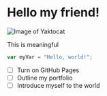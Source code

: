 # Hello my friend!
![Image of Yaktocat](https://octodex.github.com/images/yaktocat.png)

This is meaningful

``` javascript
var myVar = "Hello, world!";
```

- [ ] Turn on GitHub Pages
- [ ] Outline my portfolio
- [ ] Introduce myself to the world
